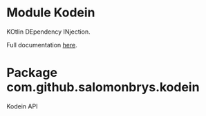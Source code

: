 # Module Kodein

KOtlin DEpendency INjection.

Full documentation [here](https://salomonbrys.github.io/Kodein/).

# Package com.github.salomonbrys.kodein

Kodein API
